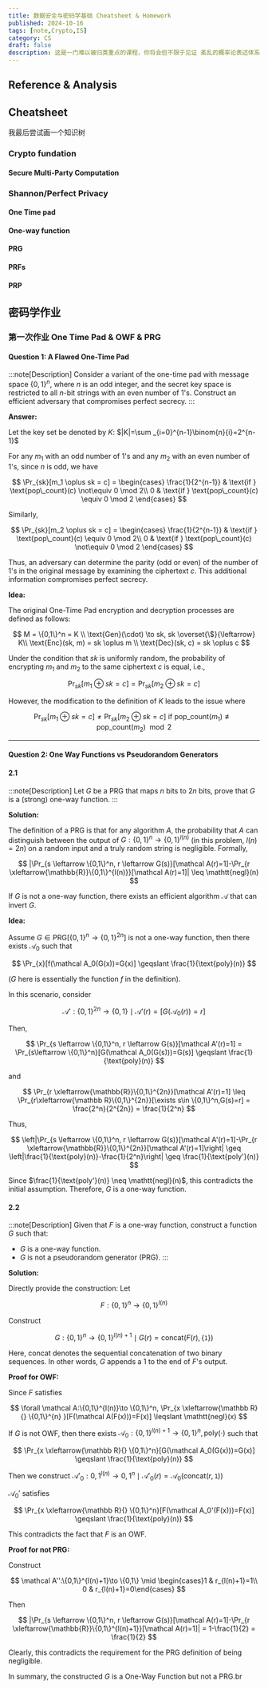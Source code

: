 ```yaml
---
title: 数据安全与密码学基础 Cheatsheet & Homework
published: 2024-10-16
tags: [note,Crypto,IS]
category: CS
draft: false
description: 这是一门难以被归类重点的课程，你将会但不限于见证 紊乱的概率论表述体系 + 找不到出处的结论 + 奇怪的名词冲突 + 摸不着头脑的猜想 + ... 但希望你更加靠近 Cryptography
---
```

## Reference & Analysis

## Cheatsheet

我最后尝试画一个知识树

### Crypto fundation

#### **Secure Multi-Party Computation**

### Shannon/Perfect Privacy

#### One Time pad

#### One-way function

#### PRG

#### PRFs

#### PRP

#### 

## 密码学作业

### 第一次作业 One Time Pad & OWF & PRG

#### Question 1: A Flawed One-Time Pad

:::note[Description]
Consider a variant of the one-time pad with message space $\{0, 1\}^n$, where $n$ is an odd integer, and the secret key space is restricted to all $n$-bit strings with an even number of 1's. Construct an efficient adversary that compromises perfect secrecy.
:::

**Answer:**

Let the key set be denoted by $K$: $|K|=\sum _{i=0}^{n-1}\binom{n}{i}=2^{n-1}$

For any $m_1$ with an odd number of 1's and any $m_2$ with an even number of 1's, since $n$ is odd, we have

$$
\Pr_{sk}[m_1 \oplus sk = c] = 
\begin{cases}
    \frac{1}{2^{n-1}} & \text{if } \text{pop\_count}(c) \not\equiv 0 \mod 2\\
    0 & \text{if } \text{pop\_count}(c) \equiv 0 \mod 2
\end{cases}
$$

Similarly,

$$
\Pr_{sk}[m_2 \oplus sk = c] = 
\begin{cases}
    \frac{1}{2^{n-1}} & \text{if } \text{pop\_count}(c) \equiv 0 \mod 2\\
    0 & \text{if } \text{pop\_count}(c) \not\equiv 0 \mod 2
\end{cases}
$$

Thus, an adversary can determine the parity (odd or even) of the number of 1's in the original message by examining the ciphertext $c$. This additional information compromises perfect secrecy.

**Idea:**

The original One-Time Pad encryption and decryption processes are defined as follows:

$$
M = \{0,1\}^n = K \\
\text{Gen}(\cdot) \to sk, sk \overset{\$}{\leftarrow} K\\
\text{Enc}(sk, m) = sk \oplus m \\
\text{Dec}(sk, c) = sk \oplus c
$$

Under the condition that $sk$ is uniformly random, the probability of encrypting $m_1$ and $m_2$ to the same ciphertext $c$ is equal, i.e.,

$$
\Pr_{sk}[m_1 \oplus sk = c] = \Pr_{sk}[m_2 \oplus sk = c]
$$

However, the modification to the definition of $K$ leads to the issue where

$$
\Pr_{sk}[m_1 \oplus sk = c] \neq \Pr_{sk}[m_2 \oplus sk = c] \text{ if } \text{pop\_count}(m_1) \not\equiv \text{pop\_count}(m_2) \mod 2
$$

---

#### Question 2: One Way Functions vs Pseudorandom Generators

#### 2.1

:::note[Description]
Let $G$ be a PRG that maps $n$ bits to $2n$ bits, prove that $G$ is a (strong) one-way function.
:::

**Solution:**

The definition of a PRG is that for any algorithm $A$, the probability that $A$ can distinguish between the output of $G:\{0,1\}^n\to \{0,1\}^{l(n)}$ (in this problem, $l(n)=2n$) on a random input and a truly random string is negligible. Formally,

$$
|\Pr_{s \leftarrow \{0,1\}^n, r \leftarrow G(s)}[\mathcal A(r)=1]-\Pr_{r \xleftarrow{\mathbb{R}}\{0,1\}^{l(n)}}[\mathcal A(r)=1]| \leq \mathtt{negl}(n)
$$

If $G$ is not a one-way function, there exists an efficient algorithm $\mathcal A$ that can invert $G$.

**Idea:**

Assume $G \in \text{PRG}[\{0,1\}^n \to \{0,1\}^{2n}]$ is not a one-way function, then there exists $\mathcal A_0$ such that

$$
\Pr_{x}[f(\mathcal A_0(G(x))=G(x)] \geqslant \frac{1}{\text{poly}(n)}
$$

($G$ here is essentially the function $f$ in the definition).

In this scenario, consider

$$
\mathcal A':\{0,1\}^{2n}\to \{0,1\} \mid \mathcal A'(r)=[G(\mathcal A_0(r))=r]
$$

Then,

$$
\Pr_{s \leftarrow \{0,1\}^n, r \leftarrow G(s)}[\mathcal A'(r)=1] = \Pr_{s\leftarrow \{0,1\}^n}[G(\mathcal A_0(G(s)))=G(s)] \geqslant \frac{1}{\text{poly}(n)}
$$

and

$$
\Pr_{r \xleftarrow{\mathbb{R}}\{0,1\}^{2n}}[\mathcal A'(r)=1] \leq \Pr_{r\xleftarrow{\mathbb R}\{0,1\}^{2n}}[\exists s\in \{0,1\}^n,G(s)=r] = \frac{2^n}{2^{2n}} = \frac{1}{2^n}
$$

Thus,

$$
\left|\Pr_{s \leftarrow \{0,1\}^n, r \leftarrow G(s)}[\mathcal A'(r)=1]-\Pr_{r \xleftarrow{\mathbb{R}}\{0,1\}^{2n}}[\mathcal A'(r)=1]\right| \geq \left|\frac{1}{\text{poly}(n)}-\frac{1}{2^n}\right| \geq \frac{1}{\text{poly'}(n)}
$$

Since $\frac{1}{\text{poly'}(n)} \neq \mathtt{negl}(n)$, this contradicts the initial assumption. Therefore, $G$ is a one-way function.

#### 2.2

:::note[Description]
Given that $F$ is a one-way function, construct a function $G$ such that:

- $G$ is a one-way function.
- $G$ is not a pseudorandom generator (PRG).
  :::

**Solution:**

Directly provide the construction:
Let

$$
F:\{0,1\}^n\to \{0,1\}^{l(n)}
$$

Construct

$$
G:\{0,1\}^n\to \{0,1\}^{l(n)+1} \mid G(r)=\text{concat}(F(r),\{\mathtt{1}\})
$$

Here, $\text{concat}$ denotes the sequential concatenation of two binary sequences. In other words, $G$ appends a $1$ to the end of $F$'s output.

**Proof for OWF:**

Since $F$ satisfies

$$
\forall \mathcal A:\{0,1\}^{l(n)}\to \{0,1\}^n, \Pr_{x \xleftarrow{\mathbb R}{} \{0,1\}^{n} }[F(\mathcal A(F(x)))=F(x)] \leqslant \mathtt{negl}(x)
$$

If $G$ is not OWF, then there exists $\mathcal A_0:\{0,1\}^{l(n)+1}\to \{0,1\}^n,\text{poly}(\cdot)$ such that

$$
\Pr_{x \xleftarrow{\mathbb R}{} \{0,1\}^n}[G(\mathcal A_0(G(x)))=G(x)] \geqslant \frac{1}{\text{poly}(n)}
$$

Then we construct $\mathcal A'_0:{0,1}^{l(n)}\to {0,1}^{n} \mid \mathcal {A}'_0(r)=\mathcal A_0(\text{concat}(r,{\mathtt{1}}))$

$\mathcal A_0'$ satisfies

$$
\Pr_{x \xleftarrow{\mathbb R}{} \{0,1\}^n}[F(\mathcal A_0'(F(x)))=F(x)] \geqslant \frac{1}{\text{poly}(n)}
$$

This contradicts the fact that $F$ is an OWF.

**Proof for not PRG:**

Construct

$$
\mathcal A'':\{0,1\}^{l(n)+1}\to \{0,1\} \mid \begin{cases}1 & r_{l(n)+1}=1\\ 0 & r_{l(n)+1}=0\end{cases}
$$

Then

$$
|\Pr_{s \leftarrow \{0,1\}^n, r \leftarrow G(s)}[\mathcal A(r)=1]-\Pr_{r \xleftarrow{\mathbb{R}}\{0,1\}^{l(n)+1}}[\mathcal A(r)=1]| = 1-\frac{1}{2} = \frac{1}{2}
$$

Clearly, this contradicts the requirement for the PRG definition of being negligible.

In summary, the constructed $G$ is a One-Way Function but not a PRG.br
